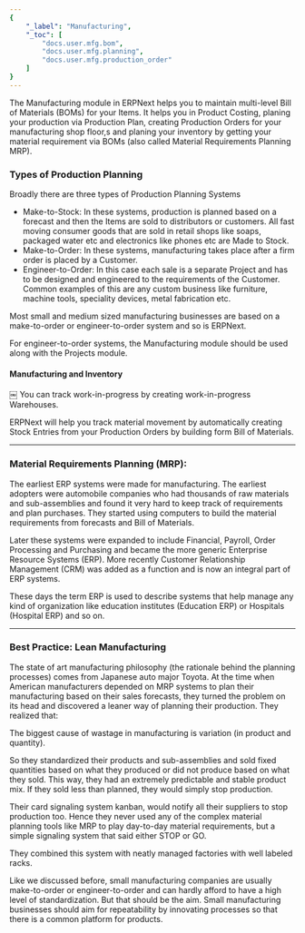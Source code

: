 ```yaml
---
{
	"_label": "Manufacturing",
	"_toc": [
		"docs.user.mfg.bom",
		"docs.user.mfg.planning",
		"docs.user.mfg.production_order"
	]
}
---
```

The Manufacturing module in ERPNext helps you to maintain multi-level Bill of Materials (BOMs) for your Items. It helps you in Product Costing, planing your production via Production Plan, creating Production Orders for your manufacturing shop floor,s and planing your inventory by getting your material requirement via BOMs (also called Material Requirements Planning MRP).

### Types of Production Planning

Broadly there are three types of Production Planning Systems

- Make-to-Stock: In these systems, production is planned based on a forecast and then the Items are sold to distributors or customers. All fast moving consumer goods that are sold in retail shops like soaps, packaged water etc and electronics like phones etc are Made to Stock.
- Make-to-Order: In these systems, manufacturing takes place after a firm order is placed by a Customer.
- Engineer-to-Order:  In this case each sale is a separate Project and has to be designed and engineered to the requirements of the Customer. Common examples of this are any custom business like furniture, machine tools, speciality devices, metal fabrication etc.

Most small and medium sized manufacturing businesses are based on a make-to-order or engineer-to-order system and so is ERPNext.

For engineer-to-order systems, the Manufacturing module should be used along with the Projects module.

#### Manufacturing and Inventory
￼
You can track work-in-progress by creating work-in-progress Warehouses. 

ERPNext will help you track material movement by automatically creating Stock Entries from your Production Orders by building form Bill of Materials.


---

### Material Requirements Planning (MRP):

The earliest ERP systems were made for manufacturing. The earliest adopters were automobile companies who had thousands of raw materials and sub-assemblies and found it very hard to keep track of requirements and plan purchases. They started using computers to build the material requirements from forecasts and Bill of Materials. 

Later these systems were expanded to include Financial, Payroll, Order Processing and Purchasing and became the more generic Enterprise Resource Systems (ERP). More recently Customer Relationship Management (CRM) was added as a function and is now an integral part of ERP systems.

These days the term ERP is used to describe systems that help manage any kind of organization like education institutes (Education ERP) or Hospitals (Hospital ERP) and so on. 

---

### Best Practice: Lean Manufacturing

The state of art manufacturing philosophy (the rationale behind the planning processes) comes from Japanese auto major Toyota. At the time when American manufacturers depended on MRP systems to plan their manufacturing based on their sales forecasts, they turned the problem on its head and discovered a leaner way of planning their production. They realized that:

The biggest cause of wastage in manufacturing is variation (in product and quantity).

So they standardized their products and sub-assemblies and sold fixed quantities based on what they produced or did not produce based on what they sold. This way, they had an extremely predictable and stable product mix. If they sold less than planned, they would simply stop production. 

Their card signaling system kanban, would notify all their suppliers to stop production too. Hence they never used any of the complex material planning tools like MRP to play day-to-day material requirements, but a simple signaling system that said either STOP or GO.

They combined this system with neatly managed factories with well labeled racks.

Like we discussed before, small manufacturing companies are usually make-to-order or engineer-to-order and can hardly afford to have a high level of standardization. But that should be the aim. Small manufacturing businesses should aim for repeatability by innovating processes so that there is a common platform for products.


